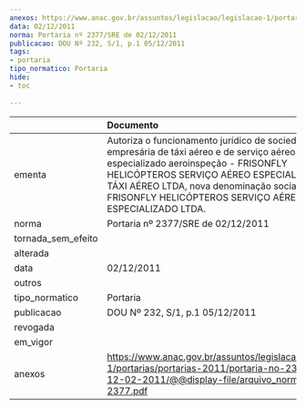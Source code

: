 ```yaml
---
anexos: https://www.anac.gov.br/assuntos/legislacao/legislacao-1/portarias/portarias-2011/portaria-no-2377-sre-de-12-02-2011/@@display-file/arquivo_norma/PA2011-2377.pdf
data: 02/12/2011
norma: Portaria nº 2377/SRE de 02/12/2011
publicacao: DOU Nº 232, S/1, p.1 05/12/2011
tags:
- portaria
tipo_normatico: Portaria
hide: 
- toc 
 
---
```


|                    | Documento                                                                                                                                                                                                                                                                                         |
|:-------------------|:--------------------------------------------------------------------------------------------------------------------------------------------------------------------------------------------------------------------------------------------------------------------------------------------------|
| ementa             | Autoriza o funcionamento jurídico de sociedade empresária de táxi aéreo e de serviço aéreo público especializado aeroinspeção - FRISONFLY HELICÓPTEROS SERVIÇO AÉREO ESPECIALIZADO E TÁXI AÉREO LTDA, nova denominação social da empresa FRISONFLY HELICÓPTEROS SERVIÇO AÉREO ESPECIALIZADO LTDA. |
| norma              | Portaria nº 2377/SRE de 02/12/2011                                                                                                                                                                                                                                                                |
| tornada_sem_efeito |                                                                                                                                                                                                                                                                                                   |
| alterada           |                                                                                                                                                                                                                                                                                                   |
| data               | 02/12/2011                                                                                                                                                                                                                                                                                        |
| outros             |                                                                                                                                                                                                                                                                                                   |
| tipo_normatico     | Portaria                                                                                                                                                                                                                                                                                          |
| publicacao         | DOU Nº 232, S/1, p.1 05/12/2011                                                                                                                                                                                                                                                                   |
| revogada           |                                                                                                                                                                                                                                                                                                   |
| em_vigor           |                                                                                                                                                                                                                                                                                                   |
| anexos             | https://www.anac.gov.br/assuntos/legislacao/legislacao-1/portarias/portarias-2011/portaria-no-2377-sre-de-12-02-2011/@@display-file/arquivo_norma/PA2011-2377.pdf                                                                                                                                 |